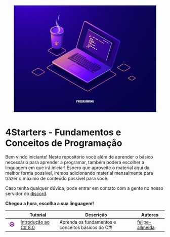 <h1 align="center">
  <img src="/Images/concepts.jpg" alt="Concepts" width="450px" />
</h1>

# **4Starters** - Fundamentos e Conceitos de Programação

Bem vindo iniciante! Neste repositório você além de aprender o básico necessário para aprender a programar, também poderá escolher a linguagem em que irá iniciar!
Espero que aproveite o material aqui da melhor forma possível, iremos adicionando material mensalmente para trazer o máximo de conteúdo possível para você.

Caso tenha qualquer dúvida, pode entrar em contato com a gente no nosso servidor do [discord](https://discord.gg/FvkzVcr).
<br>

**Chegou a hora, escolha a sua linguagem!**

|       | Tutorial | Descrição | Autores
------- | ------- | ------- | -------
<img src="/Images/csharp_logo.png" width="50px" /> | [Introdução ao C# 8.0](https://github.com/Pampa-Devs/4starters/blob/master/Fundamentals/csharp/README.md) | Aprenda os fundamentos e conceitos básicos do C#! | [felipe-allmeida](https://github.com/felipe-allmeida)
